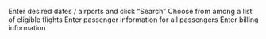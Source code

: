 Enter desired dates / airports and click “Search”
Choose from among a list of eligible flights
Enter passenger information for all passengers
Enter billing information